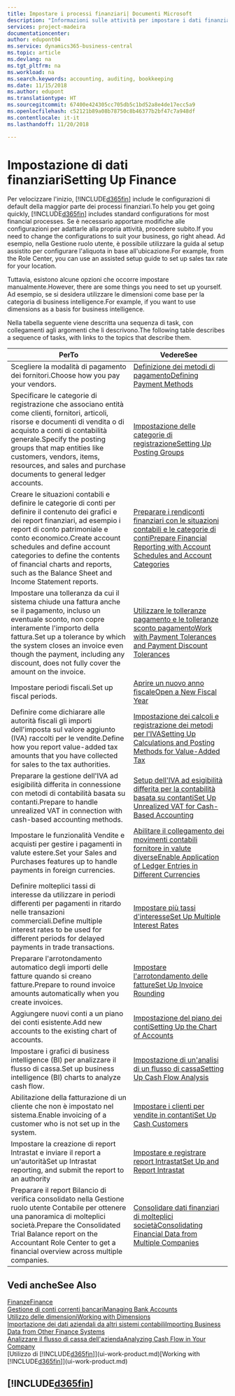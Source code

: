 ```yaml
---
title: Impostare i processi finanziari| Documenti Microsoft
description: "Informazioni sulle attività per impostare i dati finanziari nella propria attività per adattarli alle esigenze di contabilità, controllo e gestione dei libri contabili."
services: project-madeira
documentationcenter: 
author: edupont04
ms.service: dynamics365-business-central
ms.topic: article
ms.devlang: na
ms.tgt_pltfrm: na
ms.workload: na
ms.search.keywords: accounting, auditing, bookkeeping
ms.date: 11/15/2018
ms.author: edupont
ms.translationtype: HT
ms.sourcegitcommit: 67400e424305cc705db5c1bd52a8e4de17ecc5a9
ms.openlocfilehash: c52121b89a08b78750c8b46377b2bf47c7a948df
ms.contentlocale: it-it
ms.lasthandoff: 11/20/2018

---
```

# <a name="setting-up-finance"></a><span data-ttu-id="a8c9a-103">Impostazione di dati finanziari</span><span class="sxs-lookup"><span data-stu-id="a8c9a-103">Setting Up Finance</span></span>
<span data-ttu-id="a8c9a-104">Per velocizzare l'inizio, [!INCLUDE[d365fin](includes/d365fin_md.md)] include le configurazioni di default della maggior parte dei processi finanziari.</span><span class="sxs-lookup"><span data-stu-id="a8c9a-104">To help you get going quickly, [!INCLUDE[d365fin](includes/d365fin_md.md)] includes standard configurations for most financial processes.</span></span> <span data-ttu-id="a8c9a-105">Se è necessario apportare modifiche alle configurazioni per adattarle alla propria attività, procedere subito.</span><span class="sxs-lookup"><span data-stu-id="a8c9a-105">If you need to change the configurations to suit your business, go right ahead.</span></span> <span data-ttu-id="a8c9a-106">Ad esempio, nella Gestione ruolo utente, è possibile utilizzare la guida al setup assistito per configurare l'aliquota in base all'ubicazione.</span><span class="sxs-lookup"><span data-stu-id="a8c9a-106">For example, from the Role Center, you can use an assisted setup guide to set up sales tax rate for your location.</span></span>  

<span data-ttu-id="a8c9a-107">Tuttavia, esistono alcune opzioni che occorre impostare manualmente.</span><span class="sxs-lookup"><span data-stu-id="a8c9a-107">However, there are some things you need to set up yourself.</span></span> <span data-ttu-id="a8c9a-108">Ad esempio, se si desidera utilizzare le dimensioni come base per la categoria di business intelligence.</span><span class="sxs-lookup"><span data-stu-id="a8c9a-108">For example, if you want to use dimensions as a basis for business intelligence.</span></span>  

<span data-ttu-id="a8c9a-109">Nella tabella seguente viene descritta una sequenza di task, con collegamenti agli argomenti che li descrivono.</span><span class="sxs-lookup"><span data-stu-id="a8c9a-109">The following table describes a sequence of tasks, with links to the topics that describe them.</span></span>

| <span data-ttu-id="a8c9a-110">Per</span><span class="sxs-lookup"><span data-stu-id="a8c9a-110">To</span></span> | <span data-ttu-id="a8c9a-111">Vedere</span><span class="sxs-lookup"><span data-stu-id="a8c9a-111">See</span></span> |
| --- | --- |
| <span data-ttu-id="a8c9a-112">Scegliere la modalità di pagamento dei fornitori.</span><span class="sxs-lookup"><span data-stu-id="a8c9a-112">Choose how you pay your vendors.</span></span> |[<span data-ttu-id="a8c9a-113">Definizione dei metodi di pagamento</span><span class="sxs-lookup"><span data-stu-id="a8c9a-113">Defining Payment Methods</span></span>](finance-payment-methods.md) |
| <span data-ttu-id="a8c9a-114">Specificare le categorie di registrazione che associano entità come clienti, fornitori, articoli, risorse e documenti di vendita o di acquisto a conti di contabilità generale.</span><span class="sxs-lookup"><span data-stu-id="a8c9a-114">Specify the posting groups that map entities like customers, vendors, items, resources, and sales and purchase documents to general ledger accounts.</span></span> |[<span data-ttu-id="a8c9a-115">Impostazione delle categorie di registrazione</span><span class="sxs-lookup"><span data-stu-id="a8c9a-115">Setting Up Posting Groups</span></span>](finance-posting-groups.md)|
|<span data-ttu-id="a8c9a-116">Creare le situazioni contabili e definire le categorie di conti per definire il contenuto dei grafici e dei report finanziari, ad esempio i report di conto patrimoniale e conto economico.</span><span class="sxs-lookup"><span data-stu-id="a8c9a-116">Create account schedules and define account categories to define the contents of financial charts and reports, such as the Balance Sheet and Income Statement reports.</span></span>|[<span data-ttu-id="a8c9a-117">Preparare i rendiconti finanziari con le situazioni contabili e le categorie di conti</span><span class="sxs-lookup"><span data-stu-id="a8c9a-117">Prepare Financial Reporting with Account Schedules and Account Categories</span></span>](bi-how-work-account-schedule.md)|
|<span data-ttu-id="a8c9a-118">Impostare una tolleranza da cui il sistema chiude una fattura anche se il pagamento, incluso un eventuale sconto, non copre interamente l'importo della fattura.</span><span class="sxs-lookup"><span data-stu-id="a8c9a-118">Set up a tolerance by which the system closes an invoice even though the payment, including any discount, does not fully cover the amount on the invoice.</span></span>|[<span data-ttu-id="a8c9a-119">Utilizzare le tolleranze pagamento e le tolleranze sconto pagamento</span><span class="sxs-lookup"><span data-stu-id="a8c9a-119">Work with Payment Tolerances and Payment Discount Tolerances</span></span>](finance-payment-tolerance-and-payment-discount-tolerance.md)|
| <span data-ttu-id="a8c9a-120">Impostare periodi fiscali.</span><span class="sxs-lookup"><span data-stu-id="a8c9a-120">Set up fiscal periods.</span></span> |[<span data-ttu-id="a8c9a-121">Aprire un nuovo anno fiscale</span><span class="sxs-lookup"><span data-stu-id="a8c9a-121">Open a New Fiscal Year</span></span>](finance-how-open-new-fiscal-year.md) |
| <span data-ttu-id="a8c9a-122">Definire come dichiarare alle autorità fiscali gli importi dell'imposta sul valore aggiunto (IVA) raccolti per le vendite.</span><span class="sxs-lookup"><span data-stu-id="a8c9a-122">Define how you report value-added tax amounts that you have collected for sales to the tax authorities.</span></span> |[<span data-ttu-id="a8c9a-123">Impostazione dei calcoli e registrazione dei metodi per l'IVA</span><span class="sxs-lookup"><span data-stu-id="a8c9a-123">Setting Up Calculations and Posting Methods for Value-Added Tax</span></span>](finance-setup-vat.md)|
|<span data-ttu-id="a8c9a-124">Preparare la gestione dell'IVA ad esigibilità differita in connessione con metodi di contabilità basata su contanti.</span><span class="sxs-lookup"><span data-stu-id="a8c9a-124">Prepare to handle unrealized VAT in connection with cash-based accounting methods.</span></span>|[<span data-ttu-id="a8c9a-125">Setup dell'IVA ad esigibilità differita per la contabilità basata su contanti</span><span class="sxs-lookup"><span data-stu-id="a8c9a-125">Set Up Unrealized VAT for Cash-Based Accounting</span></span>](finance-setup-unrealized-vat.md)|
| <span data-ttu-id="a8c9a-126">Impostare le funzionalità Vendite e acquisti per gestire i pagamenti in valute estere.</span><span class="sxs-lookup"><span data-stu-id="a8c9a-126">Set your Sales and Purchases features up to handle payments in foreign currencies.</span></span>|[<span data-ttu-id="a8c9a-127">Abilitare il collegamento dei movimenti contabili fornitore in valute diverse</span><span class="sxs-lookup"><span data-stu-id="a8c9a-127">Enable Application of Ledger Entries in Different Currencies</span></span>](finance-how-enable-application-ledger-entries-different-currencies.md)
|<span data-ttu-id="a8c9a-128">Definire molteplici tassi di interesse da utilizzare in periodi differenti per pagamenti in ritardo nelle transazioni commerciali.</span><span class="sxs-lookup"><span data-stu-id="a8c9a-128">Define multiple interest rates to be used for different periods for delayed payments in trade transactions.</span></span>|[<span data-ttu-id="a8c9a-129">Impostare più tassi d'interesse</span><span class="sxs-lookup"><span data-stu-id="a8c9a-129">Set Up Multiple Interest Rates</span></span>](finance-how-to-set-up-multiple-interest-rates.md)|
|<span data-ttu-id="a8c9a-130">Preparare l'arrotondamento automatico degli importi delle fatture quando si creano fatture.</span><span class="sxs-lookup"><span data-stu-id="a8c9a-130">Prepare to round invoice amounts automatically when you create invoices.</span></span>|[<span data-ttu-id="a8c9a-131">Impostare l'arrotondamento delle fatture</span><span class="sxs-lookup"><span data-stu-id="a8c9a-131">Set Up Invoice Rounding</span></span>](finance-set-up-invoice-rounding.md)|
| <span data-ttu-id="a8c9a-132">Aggiungere nuovi conti a un piano dei conti esistente.</span><span class="sxs-lookup"><span data-stu-id="a8c9a-132">Add new accounts to the existing chart of accounts.</span></span> |[<span data-ttu-id="a8c9a-133">Impostazione del piano dei conti</span><span class="sxs-lookup"><span data-stu-id="a8c9a-133">Setting Up the Chart of Accounts</span></span>](finance-setup-chart-accounts.md) |
| <span data-ttu-id="a8c9a-134">Impostare i grafici di business intelligence (BI) per analizzare il flusso di cassa.</span><span class="sxs-lookup"><span data-stu-id="a8c9a-134">Set up business intelligence (BI) charts to analyze cash flow.</span></span> |[<span data-ttu-id="a8c9a-135">Impostazione di un'analisi di un flusso di cassa</span><span class="sxs-lookup"><span data-stu-id="a8c9a-135">Setting Up Cash Flow Analysis</span></span>](finance-setup-cash-flow-analyses.md) |
|<span data-ttu-id="a8c9a-136">Abilitazione della fatturazione di un cliente che non è impostato nel sistema.</span><span class="sxs-lookup"><span data-stu-id="a8c9a-136">Enable invoicing of a customer who is not set up in the system.</span></span>|[<span data-ttu-id="a8c9a-137">Impostare i clienti per vendite in contanti</span><span class="sxs-lookup"><span data-stu-id="a8c9a-137">Set Up Cash Customers</span></span>](finance-how-to-set-up-cash-customers.md)|
| <span data-ttu-id="a8c9a-138">Impostare la creazione di report Intrastat e inviare il report a un'autorità</span><span class="sxs-lookup"><span data-stu-id="a8c9a-138">Set up Intrastat reporting, and submit the report to an authority</span></span> | [<span data-ttu-id="a8c9a-139">Impostare e registrare report Intrastat</span><span class="sxs-lookup"><span data-stu-id="a8c9a-139">Set Up and Report Intrastat</span></span>](finance-how-setup-report-intrastat.md)|
|<span data-ttu-id="a8c9a-140">Preparare il report Bilancio di verifica consolidato nella Gestione ruolo utente Contabile per ottenere una panoramica di molteplici società.</span><span class="sxs-lookup"><span data-stu-id="a8c9a-140">Prepare the Consolidated Trial Balance report on the Accountant Role Center to get a financial overview across multiple companies.</span></span>|[<span data-ttu-id="a8c9a-141">Consolidare dati finanziari di molteplici società</span><span class="sxs-lookup"><span data-stu-id="a8c9a-141">Consolidating Financial Data from Multiple Companies</span></span>](finance-consolidated-company-reporting.md)|

## <a name="see-also"></a><span data-ttu-id="a8c9a-142">Vedi anche</span><span class="sxs-lookup"><span data-stu-id="a8c9a-142">See Also</span></span>
[<span data-ttu-id="a8c9a-143">Finanze</span><span class="sxs-lookup"><span data-stu-id="a8c9a-143">Finance</span></span>](finance.md)  
[<span data-ttu-id="a8c9a-144">Gestione di conti correnti bancari</span><span class="sxs-lookup"><span data-stu-id="a8c9a-144">Managing Bank Accounts</span></span>](bank-manage-bank-accounts.md)  
[<span data-ttu-id="a8c9a-145">Utilizzo delle dimensioni</span><span class="sxs-lookup"><span data-stu-id="a8c9a-145">Working with Dimensions</span></span>](finance-dimensions.md)  
[<span data-ttu-id="a8c9a-146">Importazione dei dati aziendali da altri sistemi contabili</span><span class="sxs-lookup"><span data-stu-id="a8c9a-146">Importing Business Data from Other Finance Systems</span></span>](across-import-data-configuration-packages.md)  
[<span data-ttu-id="a8c9a-147">Analizzare il flusso di cassa dell'azienda</span><span class="sxs-lookup"><span data-stu-id="a8c9a-147">Analyzing Cash Flow in Your Company</span></span>](finance-analyze-cash-flow.md)  
<span data-ttu-id="a8c9a-148">[Utilizzo di [!INCLUDE[d365fin](includes/d365fin_md.md)]](ui-work-product.md)</span><span class="sxs-lookup"><span data-stu-id="a8c9a-148">[Working with [!INCLUDE[d365fin](includes/d365fin_md.md)]](ui-work-product.md)</span></span>  

## [!INCLUDE[d365fin](includes/free_trial_md.md)]  

